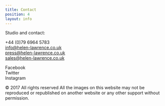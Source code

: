 ```yaml
---
title: Contact
position: 4
layout: info
---
```



Studio and contact:
 
+44 (0)79 6964 5783  
info@helen-lawrence.co.uk  
press@helen-lawrence.co.uk  
sales@helen-lawrence.co.uk  
 
Facebook  
Twitter  
Instagram  
 
© 2017 All rights reserved
All the images on this website may not be reproduced or republished on another website or any other support without permission.